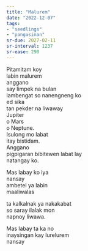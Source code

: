 ```yaml
---
title: "Malurem"
date: "2022-12-07"
tags:
- "seedlings"
- "pangasinan"
sr-due: 2027-02-11
sr-interval: 1237
sr-ease: 290
---
```

Pitamitam koy  
labin malurem  
anggano  
say limpek na bulan  
lambengat so nanengneng ko  
ed sika  
tan pekder na liwaway  
Jupiter  
o Mars  
o Neptune.  
Isulong mo labat  
itay bistidam.  
Anggano  
pigpigaran bibitewen labat lay  
natangay ko.

Mas labay ko iya  
nansay  
ambetel ya labin  
maaliwalas

ta kalkalnak ya nakakabat  
so saray ilalak mon  
napnoy liwawa.

Mas labay ta ka no  
inaysingan kay lurelurem  
nansay  